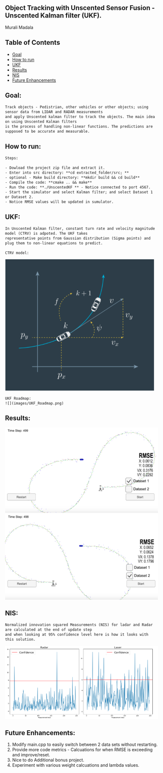 ## Object Tracking with Unscented Sensor Fusion - Unscented Kalman filter (UKF).
Murali Madala

## Table of Contents ##

- [Goal](#goal)
- [How to run](#howto)
- [UKF](#ukf)
- [Results](#results)
- [NIS](#nis)
- [Future Enhancements](#enhancements)

## Goal: <a name="goal"></a>

	Track objects - Pedistrian, other vehicles or other objects; using sensor data from LIDAR and RADAR measurements
	and apply Unscented kalman filter to track the objects. The main idea on using Unscented Kalman filters
	is the process of handling non-linear functions. The predictions are supposed to be accurate and measurable.


## How to run: <a name="howto"></a>

	Steps:

	- Dowload the project zip file and extract it.
	- Enter into src directory: **cd extracted_folder/src; **
	- optional - Make build directory: **mkdir build && cd build**
	- Compile the code: **cmake .. && make**
	- Run the code: **./UnscentedKF ** - Notice connected to port 4567.
	- Start the simulator and select Kalman filter; and select Dataset 1 or Dataset 2.
	- Notice RMSE values will be updated in sumulator.

## UKF: <a name="ukf"></a>
	In Unscented Kalman filter, constant turn rate and velocity magnitude model (CTRV) is adpoted. The UKF takes
	representative points from Gaussian distribution (Sigma points) and plug them to non-linear equations to predict.

	CTRV model:
![](images/CTRV_Model.png)

	UKF Roadmap:
	![](images/UKF_Roadmap.png)

## Results: <a name="results"></a>

![](images/UKF_dataset1.png)
![](images/UKF_dataset2.png)

## NIS: <a name="nis"></a>
	Normalized innovation squared Measurements (NIS) for ladar and Radar are calculated at the end of update step
	and when looking at 95% confidence level here is how it looks with this solution.

![](images/NIS_laser_radar.png)
	
## Future Enhancements: <a name="enhancements"></a>
 1. Modify main.cpp to easily switch between 2 data sets without restarting.
 2. Provide more code metrics - Calcuations for when RMSE is exceeding and improve/reset.
 3. Nice to do Additional bonus project.
 4. Experiment with various weight calcuations and lambda values.

